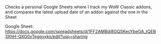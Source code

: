 Checks a personal Google Sheets where I track my WoW Classic addons, and compares the latest upload date of an addon against the one in the Sheet

Google Sheet: https://docs.google.com/spreadsheets/d/1FF2AMBdi8GQSKecYbeGA_tQEB3XhH-QXG0xTegqvxks/edit?usp=sharing
